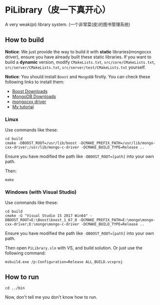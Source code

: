 # PiLibrary（皮一下真开心）

A very weak(pi) library system. (一个非常菜(皮)的图书管理系统)

## How to build

**Notice**: We just provide the way to build it with **static** libraries(mongocxx driver), ensure you have already built these static libraries. If you want to build a **dynamic** version, modify `CMakeLists.txt`, `src/core/CMakeLists.txt`, `src/server/CMakeLists.txt`, `src/server/test/CMakeLists.txt` yourself.

**Notice**: You should install `Boost` and `MongoDB` firstly. You can check these following links to install them:

* [Boost Downloads](https://www.boost.org/users/download/)
* [MongoDB Downloads](https://www.mongodb.com/download-center)
* [mongocxx driver](https://mongodb.github.io/mongo-cxx-driver/mongocxx-v3/installation/)
* [My tutorial](http://blog.xalanq.com/win10_vs2017_qt_boost_mongodb_setting/)

### Linux

Use commands like these:

```
cd build
cmake -DBOOST_ROOT=/usr/lib/boost -DCMAKE_PREFIX_PATH=/usr/lib/mongo-cxx-driver;/usr/lib/mongo-c-driver -DCMAKE_BUILD_TYPE=Release ..
```

Ensure you have modified the path like `-DBOOST_ROOT=[path]` into your own path.

Then:

```
make
```

### Windows (with Visual Studio)

Use commands like these:

```
cd build
cmake -G "Visual Studio 15 2017 Win64" -DBOOST_ROOT=E:\Boost\boost_1_67_0 -DCMAKE_PREFIX_PATH=E:\mongo\mongo-cxx-driver;E:\mongo\mongo-c-driver -DCMAKE_BUILD_TYPE=Release ..
```

Ensure you have modified the path like `-DBOOST_ROOT=[path]` into your own path.

Then open `PiLibrary.sln` with VS, and build solution. Or just use the following command:

```
msbuild.exe /p:Configuration=Release ALL_BUILD.vcxproj
```

## How to run

```
cd ../bin
```

Now, don't tell me you don't know how to run.


